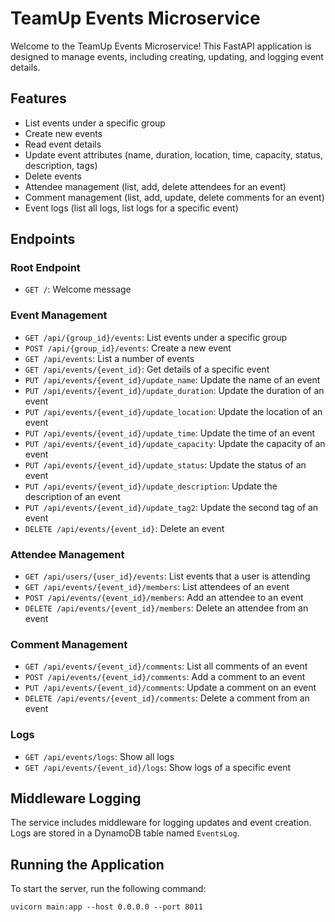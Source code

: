 # TeamUp Events Microservice

Welcome to the TeamUp Events Microservice! This FastAPI application is designed to manage events, including creating, updating, and logging event details.

## Features

- List events under a specific group
- Create new events
- Read event details
- Update event attributes (name, duration, location, time, capacity, status, description, tags)
- Delete events
- Attendee management (list, add, delete attendees for an event)
- Comment management (list, add, update, delete comments for an event)
- Event logs (list all logs, list logs for a specific event)

## Endpoints

### Root Endpoint
- `GET /`: Welcome message

### Event Management
- `GET /api/{group_id}/events`: List events under a specific group
- `POST /api/{group_id}/events`: Create a new event
- `GET /api/events`: List a number of events
- `GET /api/events/{event_id}`: Get details of a specific event
- `PUT /api/events/{event_id}/update_name`: Update the name of an event
- `PUT /api/events/{event_id}/update_duration`: Update the duration of an event
- `PUT /api/events/{event_id}/update_location`: Update the location of an event
- `PUT /api/events/{event_id}/update_time`: Update the time of an event
- `PUT /api/events/{event_id}/update_capacity`: Update the capacity of an event
- `PUT /api/events/{event_id}/update_status`: Update the status of an event
- `PUT /api/events/{event_id}/update_description`: Update the description of an event
- `PUT /api/events/{event_id}/update_tag2`: Update the second tag of an event
- `DELETE /api/events/{event_id}`: Delete an event

### Attendee Management
- `GET /api/users/{user_id}/events`: List events that a user is attending
- `GET /api/events/{event_id}/members`: List attendees of an event
- `POST /api/events/{event_id}/members`: Add an attendee to an event
- `DELETE /api/events/{event_id}/members`: Delete an attendee from an event

### Comment Management
- `GET /api/events/{event_id}/comments`: List all comments of an event
- `POST /api/events/{event_id}/comments`: Add a comment to an event
- `PUT /api/events/{event_id}/comments`: Update a comment on an event
- `DELETE /api/events/{event_id}/comments`: Delete a comment from an event

### Logs
- `GET /api/events/logs`: Show all logs
- `GET /api/events/{event_id}/logs`: Show logs of a specific event

## Middleware Logging
The service includes middleware for logging updates and event creation. Logs are stored in a DynamoDB table named `EventsLog`.

## Running the Application
To start the server, run the following command:

```uvicorn main:app --host 0.0.0.0 --port 8011```